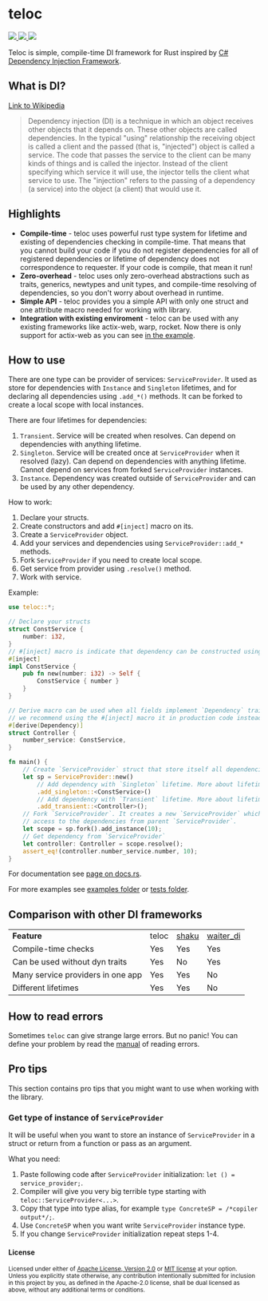 # teloc
<div>
  <a href="https://github.com/teloxide/teloxide/actions">
    <img src="https://github.com/teloxide/teloxide/workflows/Continuous%20integration/badge.svg">
  </a>
  <a href="https://docs.rs/teloc">
    <img src="https://docs.rs/teloc/badge.svg">
  </a>
  <a href="https://crates.io/crates/teloc">
    <img src="https://img.shields.io/crates/v/teloc.svg">
  </a>
</div>

Teloc is simple, compile-time DI framework for Rust inspired by 
<a href = "https://docs.microsoft.com/en-us/aspnet/core/fundamentals/dependency-injection?view=aspnetcore-5.0">C# Dependency Injection Framework</a>.

## What is DI?
[Link to Wikipedia](https://en.wikipedia.org/wiki/Dependency_injection)

> Dependency injection (DI) is a technique in which an object receives other objects that it depends on. These other objects are called dependencies. 
> In the typical "using" relationship the receiving object is called a client and the passed (that is, "injected") object is called a service. 
> The code that passes the service to the client can be many kinds of things and is called the injector. Instead of the client specifying which service 
> it will use, the injector tells the client what service to use. The "injection" refers to the passing of a dependency (a service) into the object 
> (a client) that would use it. 

## Highlights
- **Compile-time** - teloc uses powerful rust type system for lifetime and existing of dependencies checking in 
compile-time. That means that you cannot build your code if you do not register dependencies for all of registered 
dependencies or lifetime of dependency does not correspondence to requester. If your code is compile, that mean it run!
- **Zero-overhead** - teloc uses only zero-overhead abstractions such as traits, generics, newtypes and unit types, and
compile-time resolving of dependencies, so you don't worry about overhead in runtime.
- **Simple API** - teloc provides you a simple API with only one struct and one attribute macro needed for working with
library.
- **Integration with existing enviroment** - teloc can be used with any existing frameworks like actix-web, warp, rocket. 
Now there is only support for actix-web as you can see [in the example](/examples/actix_example).

## How to use
There are one type can be provider of services: `ServiceProvider`. It used as store for dependencies with
`Instance` and `Singleton` lifetimes, and for declaring all dependencies using `.add_*()` methods. It can be forked to
create a local scope with local instances.

There are four lifetimes for dependencies:
1. `Transient`. Service will be created when resolves. Can depend on dependencies with anything lifetime.
2. `Singleton`. Service will be created once at `ServiceProvider` when it resolved (lazy). Can depend on dependencies 
with anything lifetime. Cannot depend on services from forked `ServiceProvider` instances.
3. `Instance`. Dependency was created outside of `ServiceProvider` and can be used by any other dependency.

How to work:
1. Declare your structs.
2. Create constructors and add `#[inject]` macro on its.
3. Create a `ServiceProvider` object.
4. Add your services and dependencies using `ServiceProvider::add_*` methods.
5. Fork `ServiceProvider` if you need to create local scope.
6. Get service from provider using `.resolve()` method.
7. Work with service.

Example:
```rust
use teloc::*;

// Declare your structs
struct ConstService {
    number: i32,
}
// #[inject] macro is indicate that dependency can be constructed using this function
#[inject]
impl ConstService {
    pub fn new(number: i32) -> Self {
        ConstService { number }
    }
}

// Derive macro can be used when all fields implement `Dependency` trait, but 
// we recommend using the #[inject] macro it in production code instead.
#[derive(Dependency)]
struct Controller {
    number_service: ConstService,
}

fn main() {
    // Create `ServiceProvider` struct that store itself all dependencies
    let sp = ServiceProvider::new()
        // Add dependency with `Singleton` lifetime. More about lifetimes see above.
        .add_singleton::<ConstService>()
        // Add dependency with `Transient` lifetime. More about lifetimes see above.
        .add_transient::<Controller>();
    // Fork `ServiceProvider`. It creates a new `ServiceProvider` which will have
    // access to the dependencies from parent `ServiceProvider`.
    let scope = sp.fork().add_instance(10);
    // Get dependency from `ServiceProvider`
    let controller: Controller = scope.resolve();
    assert_eq!(controller.number_service.number, 10);
}
```

For documentation see [page on docs.rs](https://docs.rs/teloc/).

For more examples see [examples folder](/examples) or [tests folder](/teloc/tests).

## Comparison with other DI frameworks
<table>
<tr>
<td><b>Feature</b></td>
<td>teloc</td>
<td><a href="https://github.com/Mcat12/shaku">shaku</a></td>
<td><a href="https://github.com/dmitryb-dev/waiter">waiter_di</a></td>
</tr>
<tr>
<td>Compile-time checks</td>
<td>Yes</td>
<td>Yes</td>
<td>Yes</td>
</tr>
<tr>
<td>Can be used without dyn traits</td>
<td>Yes</td>
<td>No</td>
<td>Yes</td>
</tr>
<tr>
<td>Many service providers in one app</td>
<td>Yes</td>
<td>Yes</td>
<td>No</td>
</tr>
<tr>
<td>Different lifetimes</td>
<td>Yes</td>
<td>Yes</td>
<td>No</td>
</tr>
</table>

## How to read errors
Sometimes `teloc` can give strange large errors. But no panic! You can define your problem by read the <a href="HOW-TO-READ-ERRORS.md">manual</a> of reading errors.

## Pro tips
This section contains pro tips that you might want to use when working with the library.

### Get type of instance of `ServiceProvider`
It will be useful when you want to store an instance of `ServiceProvider` in a struct or return from a function or 
pass as an argument.

What you need:
1. Paste following code after `ServiceProvider` initialization: `let () = service_provider;`.
2. Compiler will give you very big terrible type starting with `teloc::ServiceProvider<...>`.
3. Copy that type into type alias, for example `type ConcreteSP = /*copiler output*/;`.
4. Use `ConcreteSP` when you want write `ServiceProvider` instance type.
5. If you change `ServiceProvider` initialization repeat steps 1-4.

#### License

<sup>
Licensed under either of <a href="LICENSE-APACHE">Apache License, Version
2.0</a> or <a href="LICENSE-MIT">MIT license</a> at your option.
</sup>

<br>

<sub>
Unless you explicitly state otherwise, any contribution intentionally submitted
for inclusion in this project by you, as defined in the Apache-2.0 license,
shall be dual licensed as above, without any additional terms or conditions.
</sub>
